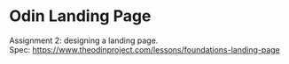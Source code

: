 # Odin Landing Page
Assignment 2: designing a landing page. <br> 
Spec: https://www.theodinproject.com/lessons/foundations-landing-page